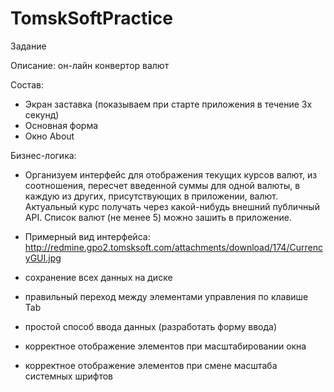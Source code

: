 # TomskSoftPractice
Задание

Описание: он-лайн конвертор валют

Состав:
- Экран заставка (показываем при старте приложения в течение 3х секунд)
- Основная форма
- Окно About

Бизнес-логика:
- Организуем интерфейс для отображения текущих курсов валют, из соотношения, пересчет введенной суммы для одной валюты, в каждую из других, присутствующих в приложении, валют. Актуальный курс получать через какой-нибудь внешний публичный API. Список валют (не менее 5) можно зашить в приложение.
- Примерный вид интерфейса:
http://redmine.gpo2.tomsksoft.com/attachments/download/174/CurrencyGUI.jpg

- сохранение всех данных на диске
- правильный переход между элементами управления по клавише Tab
- простой способ ввода данных (разработать форму ввода)
- корректное отображение элементов при масштабировании окна
- корректное отображение элементов при смене масштаба системных шрифтов
